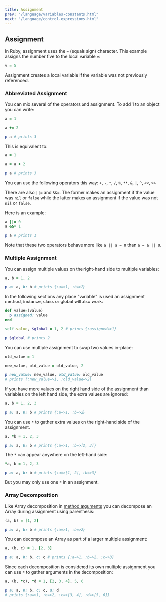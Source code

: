 ```yaml
---
title: Assignment
prev: "/language/variables-constants.html"
next: "/language/control-expressions.html"
---
```


## Assignment[](#assignment)

In Ruby, assignment uses the `=` (equals sign) character. This example
assigns the number five to the local variable `v`: 

```ruby
v = 5
```

Assignment creates a local variable if the variable was not previously
referenced.

### Abbreviated Assignment[](#abbreviated-assignment)

You can mix several of the operators and assignment. To add 1 to an
object you can write:


```ruby
a = 1

a += 2

p a # prints 3
```

This is equivalent to:


```ruby
a = 1

a = a + 2

p a # prints 3
```

You can use the following operators this way: `+`, `-`, `*`, `/`, `%`,
`**`, `&`, `|`, `^`, `<<`, `>>`

There are also `||=` and `&&=`. The former makes an assignment if the
value was `nil` or `false` while the latter makes an assignment if the
value was not `nil` or `false`.

Here is an example:


```ruby
a ||= 0
a &&= 1

p a # prints 1
```

Note that these two operators behave more like `a || a = 0` than `a = a
|| 0`.

### Multiple Assignment[](#multiple-assignment)

You can assign multiple values on the right-hand side to multiple
variables:


```ruby
a, b = 1, 2

p a: a, b: b # prints {:a=>1, :b=>2}
```

In the following sections any place "variable" is used an assignment
method, instance, class or global will also work:


```ruby
def value=(value)
  p assigned: value
end

self.value, $global = 1, 2 # prints {:assigned=>1}

p $global # prints 2
```

You can use multiple assignment to swap two values in-place:


```ruby
old_value = 1

new_value, old_value = old_value, 2

p new_value: new_value, old_value: old_value
# prints {:new_value=>1, :old_value=>2}
```

If you have more values on the right hand side of the assignment than
variables on the left hand side, the extra values are ignored:


```ruby
a, b = 1, 2, 3

p a: a, b: b # prints {:a=>1, :b=>2}
```

You can use `*` to gather extra values on the right-hand side of the
assignment.


```ruby
a, *b = 1, 2, 3

p a: a, b: b # prints {:a=>1, :b=>[2, 3]}
```

The `*` can appear anywhere on the left-hand side:


```ruby
*a, b = 1, 2, 3

p a: a, b: b # prints {:a=>[1, 2], :b=>3}
```

But you may only use one `*` in an assignment.

### Array Decomposition[](#array-decomposition)

Like Array decomposition in [method arguments](methods-def.md)
you can decompose an Array during assignment using parenthesis:


```ruby
(a, b) = [1, 2]

p a: a, b: b # prints {:a=>1, :b=>2}
```

You can decompose an Array as part of a larger multiple assignment:


```ruby
a, (b, c) = 1, [2, 3]

p a: a, b: b, c: c # prints {:a=>1, :b=>2, :c=>3}
```

Since each decomposition is considered its own multiple assignment you
can use `*` to gather arguments in the decomposition:


```ruby
a, (b, *c), *d = 1, [2, 3, 4], 5, 6

p a: a, b: b, c: c, d: d
# prints {:a=>1, :b=>2, :c=>[3, 4], :d=>[5, 6]}
```

